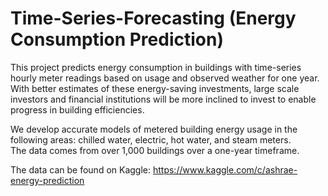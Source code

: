 # Time-Series-Forecasting (Energy Consumption Prediction)

This project predicts energy consumption in buildings with time-series hourly meter readings based on usage and observed weather for one year.<br/>
With better estimates of these energy-saving investments, large scale investors and financial institutions will be more inclined to invest to enable progress in building efficiencies.

We develop accurate models of metered building energy usage in the following areas: chilled water, electric, hot water, and steam meters.<br />
The data comes from over 1,000 buildings over a one-year timeframe.

The data can be found on Kaggle: https://www.kaggle.com/c/ashrae-energy-prediction
